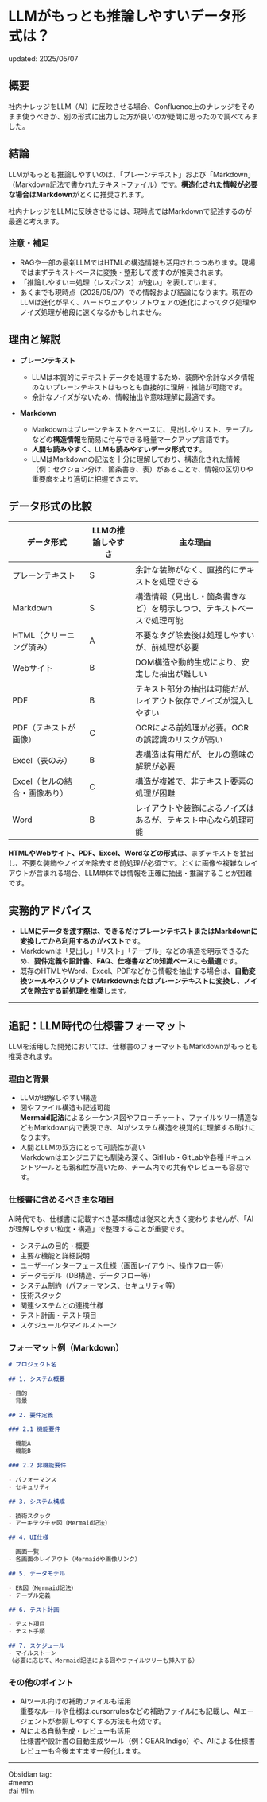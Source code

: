 # LLMがもっとも推論しやすいデータ形式は？

updated: 2025/05/07

## 概要

社内ナレッジをLLM（AI）に反映させる場合、Confluence上のナレッジをそのまま使うべきか、別の形式に出力した方が良いのか疑問に思ったので調べてみました。

## 結論

LLMがもっとも推論しやすいのは、「プレーンテキスト」および「Markdown」（Markdown記法で書かれたテキストファイル）です。**構造化された情報が必要な場合はMarkdown**がとくに推奨されます。

社内ナレッジをLLMに反映させるには、現時点ではMarkdownで記述するのが最適と考えます。

### 注意・補足

- RAGや一部の最新LLMではHTMLの構造情報も活用されつつあります。現場ではまずテキストベースに変換・整形して渡すのが推奨されます。
- 「推論しやすい＝処理（レスポンス）が速い」を表しています。
- あくまでも現時点（2025/05/07）での情報および結論になります。現在のLLMは進化が早く、ハードウェアやソフトウェアの進化によってタグ処理やノイズ処理が格段に速くなるかもしれません。

## 理由と解説

- **プレーンテキスト**
  - LLMは本質的にテキストデータを処理するため、装飾や余計なメタ情報のないプレーンテキストはもっとも直接的に理解・推論が可能です。
  - 余計なノイズがないため、情報抽出や意味理解に最適です。

- **Markdown**
  - Markdownはプレーンテキストをベースに、見出しやリスト、テーブルなどの**構造情報**を簡易に付与できる軽量マークアップ言語です。
  - **人間も読みやすく、LLMも読みやすいデータ形式です**。
  - LLMはMarkdownの記法を十分に理解しており、構造化された情報（例：セクション分け、箇条書き、表）があることで、情報の区切りや重要度をより適切に把握できます。

## データ形式の比較

| データ形式 | LLMの推論しやすさ | 主な理由 |
|---|---|---|
| プレーンテキスト | S | 余計な装飾がなく、直接的にテキストを処理できる |
| Markdown | S | 構造情報（見出し・箇条書きなど）を明示しつつ、テキストベースで処理可能 |
| HTML（クリーニング済み） | A | 不要なタグ除去後は処理しやすいが、前処理が必要 |
| Webサイト | B | DOM構造や動的生成により、安定した抽出が難しい |
| PDF | B | テキスト部分の抽出は可能だが、レイアウト依存でノイズが混入しやすい |
| PDF（テキストが画像） | C | OCRによる前処理が必要。OCRの誤認識のリスクが高い |
| Excel（表のみ） | B | 表構造は有用だが、セルの意味の解釈が必要 |
| Excel（セルの結合・画像あり） | C | 構造が複雑で、非テキスト要素の処理が困難 |
| Word | B | レイアウトや装飾によるノイズはあるが、テキスト中心なら処理可能 |

**HTMLやWebサイト、PDF、Excel、Wordなどの形式**は、まずテキストを抽出し、不要な装飾やノイズを除去する前処理が必須です。とくに画像や複雑なレイアウトが含まれる場合、LLM単体では情報を正確に抽出・推論することが困難です。

## 実務的アドバイス

- **LLMにデータを渡す際は、できるだけプレーンテキストまたはMarkdownに変換してから利用するのがベスト**です。
- Markdownは「見出し」「リスト」「テーブル」などの構造を明示できるため、**要件定義や設計書、FAQ、仕様書などの知識ベースにも最適**です。
- 既存のHTMLやWord、Excel、PDFなどから情報を抽出する場合は、**自動変換ツールやスクリプトでMarkdownまたはプレーンテキストに変換し、ノイズを除去する前処理を推奨**します。

---

## 追記：LLM時代の仕様書フォーマット

LLMを活用した開発においては、仕様書のフォーマットもMarkdownがもっとも推奨されます。

### 理由と背景

- LLMが理解しやすい構造
- 図やファイル構造も記述可能  
  **Mermaid記法**によるシーケンス図やフローチャート、ファイルツリー構造などもMarkdown内で表現でき、AIがシステム構造を視覚的に理解する助けになります。
- 人間とLLMの双方にとって可読性が高い  
  Markdownはエンジニアにも馴染み深く、GitHub・GitLabや各種ドキュメントツールとも親和性が高いため、チーム内での共有やレビューも容易です。

### 仕様書に含めるべき主な項目

AI時代でも、仕様書に記載すべき基本構成は従来と大きく変わりませんが、「AIが理解しやすい粒度・構造」で整理することが重要です。

- システムの目的・概要
- 主要な機能と詳細説明
- ユーザーインターフェース仕様（画面レイアウト、操作フロー等）
- データモデル（DB構造、データフロー等）
- システム制約（パフォーマンス、セキュリティ等）
- 技術スタック
- 関連システムとの連携仕様
- テスト計画・テスト項目
- スケジュールやマイルストーン

### フォーマット例（Markdown）

```markdown
# プロジェクト名

## 1. システム概要

- 目的
- 背景

## 2. 要件定義

### 2.1 機能要件

- 機能A
- 機能B

### 2.2 非機能要件

- パフォーマンス
- セキュリティ

## 3. システム構成

- 技術スタック
- アーキテクチャ図（Mermaid記法）

## 4. UI仕様

- 画面一覧
- 各画面のレイアウト（Mermaidや画像リンク）

## 5. データモデル

- ER図（Mermaid記法）
- テーブル定義

## 6. テスト計画

- テスト項目
- テスト手順

## 7. スケジュール
- マイルストーン
（必要に応じて、Mermaid記法による図やファイルツリーも挿入する）
```

### その他のポイント

- AIツール向けの補助ファイルも活用  
  重要なルールや仕様は.cursorrulesなどの補助ファイルにも記載し、AIエージェントが参照しやすくする方法も有効です。
- AIによる自動生成・レビューも活用  
  仕様書や設計書の自動生成ツール（例：GEAR.Indigo）や、AIによる仕様書レビューも今後ますます一般化します。

---
Obsidian tag:  
#memo  
#ai
#llm
